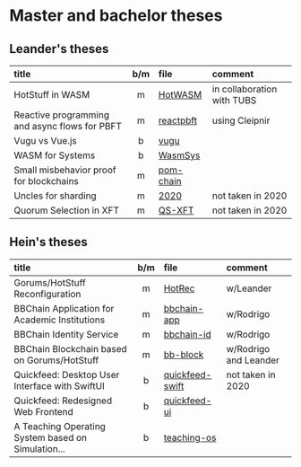 # Master and bachelor theses

## Leander's theses

| title                                         |  b/m  | file                                 | comment                    |
| :-------------------------------------------- | :---: | :----------------------------------- | :------------------------- |
| HotStuff in WASM                              |   m   | [HotWASM](hotwasm.md)                | in collaboration with TUBS |
| Reactive programming and async flows for PBFT |   m   | [reactpbft](reactpbft.md)            | using Cleipnir             |
| Vugu vs Vue.js                                |   b   | [vugu](vugu.md)                      |                            |
| WASM for Systems                              |   b   | [WasmSys](wasmsys.md)                |                            |
| Small misbehavior proof for blockchains       |   m   | [pom-chain](pom-chain.md)            |                            |
| Uncles for sharding                           |   m   | [2020](../2020/UnclesForSharding.md) | not taken in 2020          |
| Quorum Selection in XFT                       |   m   | [QS-XFT](../2020/QS-XFT.md)          | not taken in 2020          |

## Hein's theses

| title                                              |  b/m  | file                                  | comment                    |
| :--------------------------------------------      | :---: | :-----------------------------------  | :------------------------- |
| Gorums/HotStuff Reconfiguration                    |   m   | [HotRec](gorums-hotstuff-reconfig.md) | w/Leander                  |
| BBChain Application for Academic Institutions      |   m   | [bbchain-app](bbchain-app.md)         | w/Rodrigo                  |
| BBChain Identity Service                           |   m   | [bbchain-id](bbchain-id-service.md)   | w/Rodrigo                  |
| BBChain Blockchain based on Gorums/HotStuff        |   m   | [bb-block](bbchain-block.md)          | w/Rodrigo and Leander      |
| Quickfeed: Desktop User Interface with SwiftUI     |   b   | [quickfeed-swift](quickfeed-swift.md) | not taken in 2020          |
| Quickfeed: Redesigned Web Frontend                 |   b   | [quickfeed-ui](quickfeed-ui.md)       |                            |
| A Teaching Operating System based on Simulation... |   b   | [teaching-os](teaching-os.md)         |                            |
